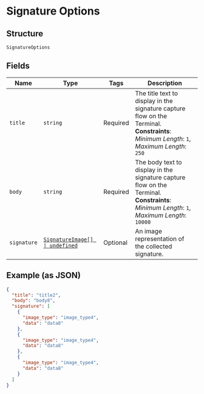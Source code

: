 
# Signature Options

## Structure

`SignatureOptions`

## Fields

| Name | Type | Tags | Description |
|  --- | --- | --- | --- |
| `title` | `string` | Required | The title text to display in the signature capture flow on the Terminal.<br/>**Constraints**: *Minimum Length*: `1`, *Maximum Length*: `250` |
| `body` | `string` | Required | The body text to display in the signature capture flow on the Terminal.<br/>**Constraints**: *Minimum Length*: `1`, *Maximum Length*: `10000` |
| `signature` | [`SignatureImage[] \| undefined`](../models/signature-image.md) | Optional | An image representation of the collected signature. |

## Example (as JSON)

```json
{
  "title": "title2",
  "body": "body8",
  "signature": [
    {
      "image_type": "image_type4",
      "data": "data8"
    },
    {
      "image_type": "image_type4",
      "data": "data8"
    },
    {
      "image_type": "image_type4",
      "data": "data8"
    }
  ]
}
```

